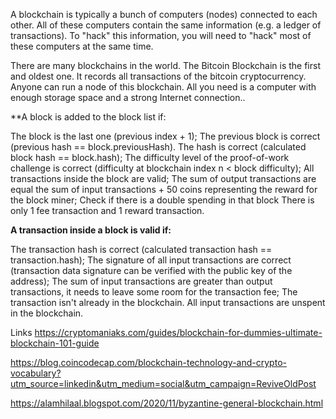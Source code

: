 A blockchain is typically a bunch of computers (nodes) connected to each other. All of these computers contain the same information (e.g. a ledger of transactions). To "hack" this information, you will need to "hack" most of these computers at the same time. 

There are many blockchains in the world. The Bitcoin Blockchain is the first and oldest one. It records all transactions of the bitcoin cryptocurrency. Anyone can run a node of this blockchain. All you need is a computer with enough storage space and a strong Internet connection..

**A block is added to the block list if:

The block is the last one (previous index + 1);
The previous block is correct (previous hash == block.previousHash).
The hash is correct (calculated block hash == block.hash);
The difficulty level of the proof-of-work challenge is correct (difficulty at blockchain index n < block difficulty);
All transactions inside the block are valid;
The sum of output transactions are equal the sum of input transactions + 50 coins representing the reward for the block miner;
Check if there is a double spending in that block
There is only 1 fee transaction and 1 reward transaction.

**A transaction inside a block is valid if:**

The transaction hash is correct (calculated transaction hash == transaction.hash);
The signature of all input transactions are correct (transaction data signature can be verified with the public key of the address);
The sum of input transactions are greater than output transactions, it needs to leave some room for the transaction fee;
The transaction isn't already in the blockchain.
All input transactions are unspent in the blockchain.


Links
https://cryptomaniaks.com/guides/blockchain-for-dummies-ultimate-blockchain-101-guide

https://blog.coincodecap.com/blockchain-technology-and-crypto-vocabulary?utm_source=linkedin&utm_medium=social&utm_campaign=ReviveOldPost

https://alamhilaal.blogspot.com/2020/11/byzantine-general-blockchain.html
